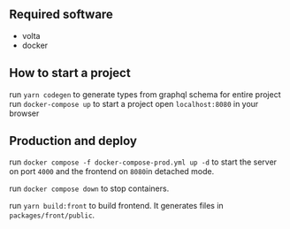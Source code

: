 ## Required software

- volta
- docker

## How to start a project

run `yarn codegen` to generate types from graphql schema for entire project
run `docker-compose up` to start a project
open `localhost:8080` in your browser

## Production and deploy

run `docker compose -f docker-compose-prod.yml up -d` 
to start the server on port `4000` and the frontend on `8080`in detached mode.

run `docker compose down` to stop containers.

run `yarn build:front` to build frontend. It generates files in `packages/front/public`.

